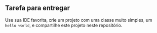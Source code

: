 ## Tarefa para entregar
Use sua IDE favorita, crie um projeto com uma classe muito simples, um `hello world`, e compartilhe este projeto neste repositório.
